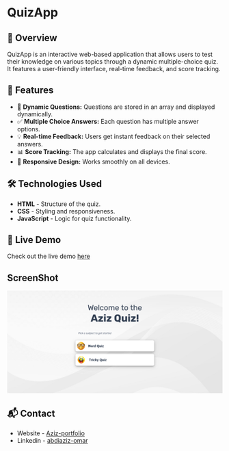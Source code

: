 # QuizApp

## 📌 Overview
QuizApp is an interactive web-based application that allows users to test their knowledge on various topics through a dynamic multiple-choice quiz. It features a user-friendly interface, real-time feedback, and score tracking.

## 🚀 Features
- 🎯 **Dynamic Questions:** Questions are stored in an array and displayed dynamically.
- ✅ **Multiple Choice Answers:** Each question has multiple answer options.
- 💡 **Real-time Feedback:** Users get instant feedback on their selected answers.
- 📊 **Score Tracking:** The app calculates and displays the final score.
- 📱 **Responsive Design:** Works smoothly on all devices.

## 🛠️ Technologies Used
- **HTML** - Structure of the quiz.
- **CSS** - Styling and responsiveness.
- **JavaScript** - Logic for quiz functionality.



## 🔗 Live Demo
Check out the live demo [here](https://0paziz.github.io/QuizApp/)


## ScreenShot

![QuizApp](images/DesktopViewQuizApp.png)

## 📬 Contact

- Website - [Aziz-portfolio](https://0paziz.github.io/Aziz-portfolio/index.html)
- Linkedin - [abdiaziz-omar](https://www.linkedin.com/in/abdiaziz-omar-876b06256/)


